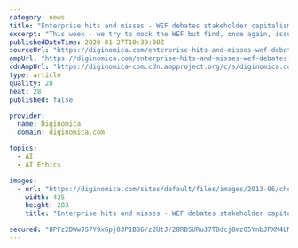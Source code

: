 ```yaml
---
category: news
title: "Enterprise hits and misses - WEF debates stakeholder capitalism and the future of AI, while a facial recognition startup catches heat"
excerpt: "This week - we try to mock the WEF but find, once again, issues of substance to ponder. Stakeholder capitalism gets a once-over, as does AI ethics, facial recognition and federated machine learning. For the first time ever, I forego the whiffs section in favor of a tribute of sorts. Lead story - WEF debates stakeholder capitalism and AI - but ..."
publishedDateTime: 2020-01-27T10:39:00Z
sourceUrl: "https://diginomica.com/enterprise-hits-and-misses-wef-debates-stakeholder-capitalism-and-future-ai-while-facial"
ampUrl: "https://diginomica.com/enterprise-hits-and-misses-wef-debates-stakeholder-capitalism-and-future-ai-while-facial?amp"
cdnAmpUrl: "https://diginomica-com.cdn.ampproject.org/c/s/diginomica.com/enterprise-hits-and-misses-wef-debates-stakeholder-capitalism-and-future-ai-while-facial?amp"
type: article
quality: 28
heat: 28
published: false

provider:
  name: Diginomica
  domain: diginomica.com

topics:
  - AI
  - AI Ethics

images:
  - url: "https://diginomica.com/sites/default/files/images/2013-06/chess1.jpg"
    width: 425
    height: 283
    title: "Enterprise hits and misses - WEF debates stakeholder capitalism and the future of AI, while a facial recognition startup catches heat"

secured: "BPFz2DWwJS7Y9xGpj83P1BB6/z2UtJ/28RBSURuJ7TBdcj8mzO5YnbJPXM4LMrNmGGqBrhL9kJQIVA67tCLA6Xw5Z2vQnGfgTjiru+1Jiz+V+ni1jkErgZoQnqkH/ZsevXXHr8i5R3OfcxxChSaZXaKr+6f9zHvc8m579RnqhujbgcRYMyotnF/hQyS90x2u5eZIvIGA3nAnAxyzYLKLxUFJLvdIkVJVOJmWc4eZE29OUn8fz69pPuiVLQHevTuEul3raj4a4yz3QIxffTpU4VZS3Rv+xXF/fKVN3YEXKI1je1HLR6m2fwKL2+fQ/E+iNOxrkrHotdHGPSHR1uZS0Y319M0ojfihDjj9j5zZv4QVOcES12kWXRtr8Cxh/lg42M2nGQwl5FTS3NgobGN0XhM4h6E4daKdcm8T5HtAc4nCnjA8pipMOhSOl/IHQi+WqKDNzaVSaLl0o6q14MmQwqJu87ehvQfdcFfmyHxhyt0=;j/3BmgWy22BofWFfnZKcdw=="
---
```



